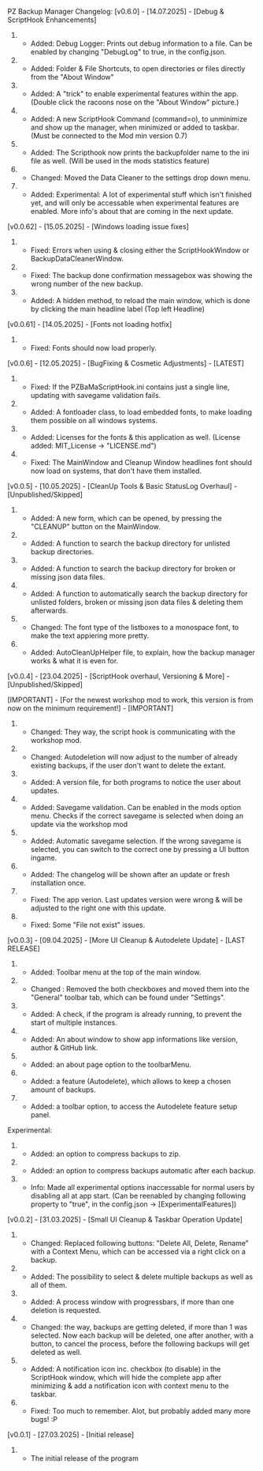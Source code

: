 PZ Backup Manager Changelog:
[v0.6.0] - [14.07.2025] - [Debug & ScriptHook Enhancements]
 1. - Added: Debug Logger: Prints out debug information to a file. Can be enabled by changing "DebugLog" to true, in the config.json.
 2. - Added: Folder & File Shortcuts, to open directories or files directly from the "About Window"
 3. - Added: A "trick" to enable experimental features within the app. (Double click the racoons nose on the "About Window" picture.)
 4. - Added: A new ScriptHook Command (command=o), to unminimize and show up the manager, when minimized or added to taskbar. (Must be connected to the Mod min version 0.7)
 5. - Added: The Scripthook now prints the backupfolder name to the ini file as well. (Will be used in the mods statistics feature)
 6. - Changed: Moved the Data Cleaner to the settings drop down menu.
 7. - Added: Experimental: A lot of experimental stuff which isn't finished yet, and will only be accessable when experimental features are enabled.
	  More info's about that are coming in the next update.

[v0.0.62] - [15.05.2025] - [Windows loading issue fixes]
 1. - Fixed: Errors when using & closing either the ScriptHookWindow or BackupDataCleanerWindow.
 2. - Fixed: The backup done confirmation messagebox was showing the wrong number of the new backup.
 3. - Added: A hidden method, to reload the main window, which is done by clicking the main headline label (Top left Headline)
 
[v0.0.61] - [14.05.2025] - [Fonts not loading hotfix]
 1. - Fixed: Fonts should now load properly.

[v0.0.6] - [12.05.2025] - [BugFixing & Cosmetic Adjustments] - [LATEST]
 1. - Fixed: If the PZBaMaScriptHook.ini contains just a single line, updating with savegame validation fails.
 2. - Added: A fontloader class, to load embedded fonts, to make loading them possible on all windows systems.
 3. - Added: Licenses for the fonts & this application as well. (License added: MIT_License -> "LICENSE.md")
 4. - Fixed: The MainWindow and Cleanup Window headlines font should now load on systems, that don't have them installed.

[v0.0.5] - [10.05.2025] - [CleanUp Tools & Basic StatusLog Overhaul] - [Unpublished/Skipped]

 1. - Added: A new form, which can be opened, by pressing the "CLEANUP" button on the MainWindow.
 2. - Added: A function to search the backup directory for unlisted backup directories.
 3. - Added: A function to search the backup directory for broken or missing json data files.
 4. - Added: A function to automatically search the backup directory for unlisted folders, broken or missing json data files & deleting them afterwards.
 5. - Changed: The font type of the listboxes to a monospace font, to make the text appiering more pretty.
 6. - Added: AutoCleanUpHelper file, to explain, how the backup manager works & what it is even for.

[v0.0.4] - [23.04.2025] - [ScriptHook overhaul, Versioning & More] - [Unpublished/Skipped]

[IMPORTANT] - [For the newest workshop mod to work, this version is from now on the minimum requirement!] - [IMPORTANT]
 1. - Changed: They way, the script hook is communicating with the workshop mod. 
 2. - Changed: Autodeletion will now adjust to the number of already existing backups, if the user
			 don't want to delete the extant.
 3. - Added: A version file, for both programs to notice the user about updates. 
 4. - Added: Savegame validation. Can be enabled in the mods option menu.
			 Checks if the correct savegame is selected when doing an update via the workshop mod
 5. - Added: Automatic savegame selection. If the wrong savegame is selected,
			 you can switch to the correct one by pressing a UI button ingame.
 6. - Added: The changelog will be shown after an update or fresh installation once.
 7. - Fixed: The app verion. Last updates version were wrong & will be adjusted to the right one with this update.
 8. - Fixed: Some "File not exist" issues.

[v0.0.3] - [09.04.2025] - [More UI Cleanup & Autodelete Update] - [LAST RELEASE]

 1. - Added: Toolbar menu at the top of the main window.
 2. - Changed : Removed the both checkboxes and moved them into the "General" toolbar tab, which can be found under "Settings".
 3. - Added: A check,  if the program is already running, to prevent the start of multiple instances.
 4. - Added: An about window to show app informations like version, author & GitHub link.
 5. - Added: an about page option to the toolbarMenu.
 6. - Added: a feature (Autodelete), which allows to keep a chosen amount of backups.
 7. - Added: a toolbar option, to access the Autodelete feature setup panel.

 Experimental:
 1. - Added: an option to compress backups to zip.
 2. - Added: an option to compress backups automatic after each backup.
 3. - Info: Made all experimental options inaccessable for normal users by disabling all at app start.
           (Can be reenabled by changing following property to "true", in the config.json -> [ExperimentalFeatures])

[v0.0.2] - [31.03.2025] - [Small UI Cleanup & Taskbar Operation Update]

1. - Changed: Replaced following buttons: "Delete All, Delete, Rename" with a Context Menu, which can be accessed via a right click on a backup.
2. - Added: The possibility to select & delete multiple backups as well as all of them.
3. - Added: A process window with progressbars, if more than one deletion is requested.
4. - Changed: the way, backups are getting deleted, if more than 1 was selected. Now each backup will be deleted, one after another, with a button, to cancel the process, before the following backups will get deleted as well.
5. - Added: A notification icon inc. checkbox (to disable) in the ScriptHook window, which will hide the complete app after minimizing & add a notification icon with context menu to the taskbar.
6. - Fixed: Too much to remember. Alot, but probably added many more bugs! :P

[v0.0.1] - [27.03.2025] - [Initial release]

1. - The initial release of the program